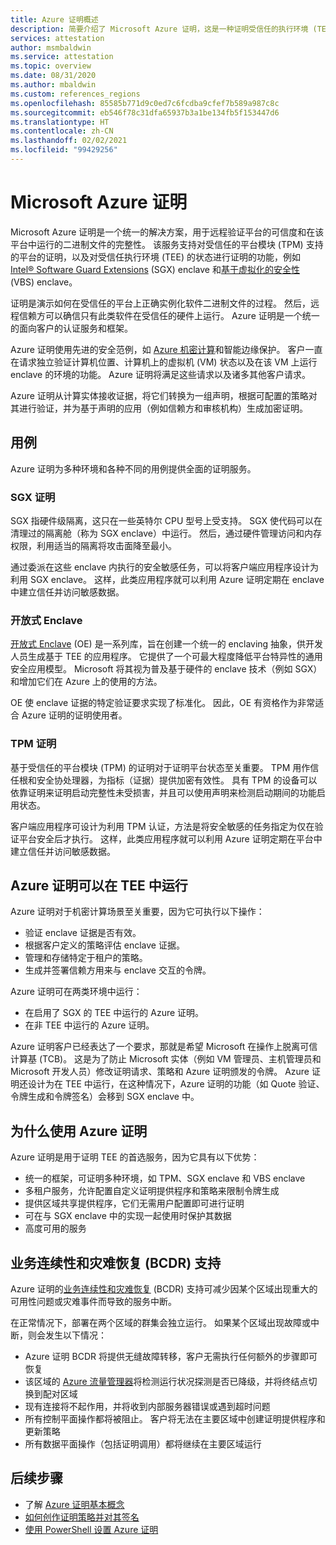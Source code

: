 ```yaml
---
title: Azure 证明概述
description: 简要介绍了 Microsoft Azure 证明，这是一种证明受信任的执行环境 (TEE) 的解决方案
services: attestation
author: msmbaldwin
ms.service: attestation
ms.topic: overview
ms.date: 08/31/2020
ms.author: mbaldwin
ms.custom: references_regions
ms.openlocfilehash: 85585b771d9c0ed7c6fcdba9cfef7b589a987c8c
ms.sourcegitcommit: eb546f78c31dfa65937b3a1be134fb5f153447d6
ms.translationtype: HT
ms.contentlocale: zh-CN
ms.lasthandoff: 02/02/2021
ms.locfileid: "99429256"
---
```

# <a name="microsoft-azure-attestation"></a>Microsoft Azure 证明 

Microsoft Azure 证明是一个统一的解决方案，用于远程验证平台的可信度和在该平台中运行的二进制文件的完整性。 该服务支持对受信任的平台模块 (TPM) 支持的平台的证明，以及对受信任执行环境 (TEE) 的状态进行证明的功能，例如 [Intel® Software Guard Extensions](https://www.intel.com/content/www/us/en/architecture-and-technology/software-guard-extensions.html) (SGX) enclave 和[基于虚拟化的安全性](/windows-hardware/design/device-experiences/oem-vbs) (VBS) enclave。 

证明是演示如何在受信任的平台上正确实例化软件二进制文件的过程。 然后，远程信赖方可以确信只有此类软件在受信任的硬件上运行。 Azure 证明是一个统一的面向客户的认证服务和框架。

Azure 证明使用先进的安全范例，如 [Azure 机密计算](../confidential-computing/overview.md)和智能边缘保护。 客户一直在请求独立验证计算机位置、计算机上的虚拟机 (VM) 状态以及在该 VM 上运行 enclave 的环境的功能。 Azure 证明将满足这些请求以及诸多其他客户请求。

Azure 证明从计算实体接收证据，将它们转换为一组声明，根据可配置的策略对其进行验证，并为基于声明的应用（例如信赖方和审核机构）生成加密证明。

## <a name="use-cases"></a>用例

Azure 证明为多种环境和各种不同的用例提供全面的证明服务。

### <a name="sgx-attestation"></a>SGX 证明

SGX 指硬件级隔离，这只在一些英特尔 CPU 型号上受支持。 SGX 使代码可以在清理过的隔离舱（称为 SGX enclave）中运行。 然后，通过硬件管理访问和内存权限，利用适当的隔离将攻击面降至最小。

通过委派在这些 enclave 内执行的安全敏感任务，可以将客户端应用程序设计为利用 SGX enclave。 这样，此类应用程序就可以利用 Azure 证明定期在 enclave 中建立信任并访问敏感数据。

### <a name="open-enclave"></a>开放式 Enclave
[开放式 Enclave](https://openenclave.io/sdk/) (OE) 是一系列库，旨在创建一个统一的 enclaving 抽象，供开发人员生成基于 TEE 的应用程序。 它提供了一个可最大程度降低平台特异性的通用安全应用模型。 Microsoft 将其视为普及基于硬件的 enclave 技术（例如 SGX）和增加它们在 Azure 上的使用的方法。

OE 使 enclave 证据的特定验证要求实现了标准化。 因此，OE 有资格作为非常适合 Azure 证明的证明使用者。

### <a name="tpm-attestation"></a>TPM 证明 

基于受信任的平台模块 (TPM) 的证明对于证明平台状态至关重要。 TPM 用作信任根和安全协处理器，为指标（证据）提供加密有效性。 具有 TPM 的设备可以依靠证明来证明启动完整性未受损害，并且可以使用声明来检测启动期间的功能启用状态。 

客户端应用程序可设计为利用 TPM 认证，方法是将安全敏感的任务指定为仅在验证平台安全后才执行。 这样，此类应用程序就可以利用 Azure 证明定期在平台中建立信任并访问敏感数据。

## <a name="azure-attestation-can-run-in-a-tee"></a>Azure 证明可以在 TEE 中运行

Azure 证明对于机密计算场景至关重要，因为它可执行以下操作：

- 验证 enclave 证据是否有效。
- 根据客户定义的策略评估 enclave 证据。
- 管理和存储特定于租户的策略。
- 生成并签署信赖方用来与 enclave 交互的令牌。

Azure 证明可在两类环境中运行：
- 在启用了 SGX 的 TEE 中运行的 Azure 证明。
- 在非 TEE 中运行的 Azure 证明。

Azure 证明客户已经表达了一个要求，那就是希望 Microsoft 在操作上脱离可信计算基 (TCB)。 这是为了防止 Microsoft 实体（例如 VM 管理员、主机管理员和 Microsoft 开发人员）修改证明请求、策略和 Azure 证明颁发的令牌。 Azure 证明还设计为在 TEE 中运行，在这种情况下，Azure 证明的功能（如 Quote 验证、令牌生成和令牌签名）会移到 SGX enclave 中。

## <a name="why-use-azure-attestation"></a>为什么使用 Azure 证明

Azure 证明是用于证明 TEE 的首选服务，因为它具有以下优势： 

- 统一的框架，可证明多种环境，如 TPM、SGX enclave 和 VBS enclave 
- 多租户服务，允许配置自定义证明提供程序和策略来限制令牌生成
- 提供区域共享提供程序，它们无需用户配置即可进行证明
- 可在与 SGX enclave 中的实现一起使用时保护其数据
- 高度可用的服务 

## <a name="business-continuity-and-disaster-recovery-bcdr-support"></a>业务连续性和灾难恢复 (BCDR) 支持

Azure 证明的[业务连续性和灾难恢复](../best-practices-availability-paired-regions.md) (BCDR) 支持可减少因某个区域出现重大的可用性问题或灾难事件而导致的服务中断。

在正常情况下，部署在两个区域的群集会独立运行。 如果某个区域出现故障或中断，则会发生以下情况：

- Azure 证明 BCDR 将提供无缝故障转移，客户无需执行任何额外的步骤即可恢复
- 该区域的 [Azure 流量管理器](../traffic-manager/index.yml)将检测运行状况探测是否已降级，并将终结点切换到配对区域
- 现有连接将不起作用，并将收到内部服务器错误或遇到超时问题
- 所有控制平面操作都将被阻止。 客户将无法在主要区域中创建证明提供程序和更新策略
- 所有数据平面操作（包括证明调用）都将继续在主要区域运行

## <a name="next-steps"></a>后续步骤
- 了解 [Azure 证明基本概念](basic-concepts.md)
- [如何创作证明策略并对其签名](author-sign-policy.md)
- [使用 PowerShell 设置 Azure 证明](quickstart-powershell.md)
